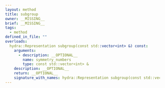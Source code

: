 ```yaml
---
layout: method
title: subgroup
owner: __MISSING__
brief: __MISSING__
tags:
  - method
defined_in_file: ""
overloads:
  hydra::Representation subgroup(const std::vector<int> &) const:
    arguments:
      - description: __OPTIONAL__
        name: symmetry_numbers
        type: const std::vector<int> &
    description: __OPTIONAL__
    return: __OPTIONAL__
    signature_with_names: hydra::Representation subgroup(const std::vector<int> & symmetry_numbers) const
---
```

